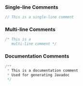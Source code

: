 ### Single-line Comments

```java
// This is a single-line comment
```

### Multi-line Comments

```java
/* This is a
   multi-line comment */
```

### Documentation Comments

```java
/**
 * This is a documentation comment
 * Used for generating Javadoc
 */
```
